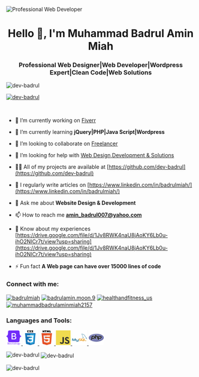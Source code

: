 ![Professional Web Developer](https://scontent.fzyl2-2.fna.fbcdn.net/v/t39.30808-6/526699395_1447798306342465_2661111632098279166_n.jpg?stp=dst-jpg_s960x960_tt6&_nc_cat=100&ccb=1-7&_nc_sid=cc71e4&_nc_eui2=AeFmznKUOm0Lzbhe7Wm19oWJJ8g0ELh9duQnyDQQuH125CgRYaQzgC9UWYg8R6nmRneWdv-Nrn5BgbgNA5p_h_DV&_nc_ohc=joV-o2hPej0Q7kNvwFTYQbo&_nc_oc=AdnNWmUQ7O5Rmge5nXUhr4Wj3evq6Z8SVIde5xUl4NfqocQAzWjIsjP6k9ybNi1cskc&_nc_zt=23&_nc_ht=scontent.fzyl2-2.fna&_nc_gid=r3TphH9L9WCC8qBEQrSozQ&oh=00_AfRB9QpS7r0d83DpeFxuJvyIJXhlRHNsQG_-Rghzsdkk2g&oe=6892646F)

<h1 align="center">Hello 👋, I'm Muhammad Badrul Amin Miah</h1>
<h3 align="center">Professional Web Designer|Web Developer|Wordpress Expert|Clean Code|Web Solutions</h3>

<p align="left"> <img src="https://komarev.com/ghpvc/?username=dev-badrul&label=Profile%20views&color=0e75b6&style=flat" alt="dev-badrul" /> </p>

<p align="left"> <a href="https://github.com/ryo-ma/github-profile-trophy"><img src="https://github-profile-trophy.vercel.app/?username=dev-badrul" alt="dev-badrul" /></a> </p>

<p align="left"> <a href="https://twitter.com/" target="blank"><img src="https://img.shields.io/twitter/follow/?logo=twitter&style=for-the-badge" alt="" /></a> </p>

- 🔭 I’m currently working on [Fiverr](https://github.com/dev-badrul)

- 🌱 I’m currently learning **jQuery|PHP|Java Script|Wordpress**

- 👯 I’m looking to collaborate on [Freelancer](https://www.freelancer.com/u/moonmarium)

- 🤝 I’m looking for help with [Web Design,Development & Solutions](https://www.linkedin.com/in/badrulmiah/)

- 👨‍💻 All of my projects are available at [https://github.com/dev-badrul](https://github.com/dev-badrul)

- 📝 I regularly write articles on [https://www.linkedin.com/in/badrulmiah/](https://www.linkedin.com/in/badrulmiah/)

- 💬 Ask me about **Website Design & Development**

- 📫 How to reach me **amin_badrul007@yahoo.com**

- 📄 Know about my experiences [https://drive.google.com/file/d/1Jv8RWK4naU8jAoKY6Lb0u-ihO2NICr7t/view?usp=sharing](https://drive.google.com/file/d/1Jv8RWK4naU8jAoKY6Lb0u-ihO2NICr7t/view?usp=sharing)

- ⚡ Fun fact **A Web page can have over 15000 lines of code**

<h3 align="left">Connect with me:</h3>
<p align="left">
<a href="https://linkedin.com/in/badrulmiah" target="blank"><img align="center" src="https://raw.githubusercontent.com/rahuldkjain/github-profile-readme-generator/master/src/images/icons/Social/linked-in-alt.svg" alt="badrulmiah" height="30" width="40" /></a>
<a href="https://fb.com/badrulamin.moon.9" target="blank"><img align="center" src="https://raw.githubusercontent.com/rahuldkjain/github-profile-readme-generator/master/src/images/icons/Social/facebook.svg" alt="badrulamin.moon.9" height="30" width="40" /></a>
<a href="https://instagram.com/healthandfitness_us" target="blank"><img align="center" src="https://raw.githubusercontent.com/rahuldkjain/github-profile-readme-generator/master/src/images/icons/Social/instagram.svg" alt="healthandfitness_us" height="30" width="40" /></a>
<a href="https://www.youtube.com/c/muhammadbadrulaminmiah2157" target="blank"><img align="center" src="https://raw.githubusercontent.com/rahuldkjain/github-profile-readme-generator/master/src/images/icons/Social/youtube.svg" alt="muhammadbadrulaminmiah2157" height="30" width="40" /></a>
</p>

<h3 align="left">Languages and Tools:</h3>
<p align="left"> <a href="https://getbootstrap.com" target="_blank" rel="noreferrer"> <img src="https://raw.githubusercontent.com/devicons/devicon/master/icons/bootstrap/bootstrap-plain-wordmark.svg" alt="bootstrap" width="40" height="40"/> </a> <a href="https://www.w3schools.com/css/" target="_blank" rel="noreferrer"> <img src="https://raw.githubusercontent.com/devicons/devicon/master/icons/css3/css3-original-wordmark.svg" alt="css3" width="40" height="40"/> </a> <a href="https://www.w3.org/html/" target="_blank" rel="noreferrer"> <img src="https://raw.githubusercontent.com/devicons/devicon/master/icons/html5/html5-original-wordmark.svg" alt="html5" width="40" height="40"/> </a> <a href="https://developer.mozilla.org/en-US/docs/Web/JavaScript" target="_blank" rel="noreferrer"> <img src="https://raw.githubusercontent.com/devicons/devicon/master/icons/javascript/javascript-original.svg" alt="javascript" width="40" height="40"/> </a> <a href="https://www.mysql.com/" target="_blank" rel="noreferrer"> <img src="https://raw.githubusercontent.com/devicons/devicon/master/icons/mysql/mysql-original-wordmark.svg" alt="mysql" width="40" height="40"/> </a> <a href="https://www.php.net" target="_blank" rel="noreferrer"> <img src="https://raw.githubusercontent.com/devicons/devicon/master/icons/php/php-original.svg" alt="php" width="40" height="40"/> </a> </p>

<p><img align="left" src="https://github-readme-stats.vercel.app/api/top-langs?username=dev-badrul&show_icons=true&locale=en&layout=compact" alt="dev-badrul" /></p>

<p>&nbsp;<img align="center" src="https://github-readme-stats.vercel.app/api?username=dev-badrul&show_icons=true&locale=en" alt="dev-badrul" /></p>

<p><img align="center" src="https://github-readme-streak-stats.herokuapp.com/?user=dev-badrul&" alt="dev-badrul" /></p>







